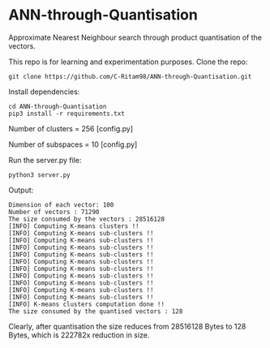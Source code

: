 # ANN-through-Quantisation
Approximate Nearest Neighbour search through product quantisation of the vectors.

This repo is for learning and experimentation purposes.
Clone the repo:
```
git clone https://github.com/C-Ritam98/ANN-through-Quantisation.git
```
Install dependencies:
```
cd ANN-through-Quantisation
pip3 install -r requirements.txt
```
Number of clusters = 256 [config.py]

Number of subspaces = 10 [config.py]

Run the server.py file:
```
python3 server.py
```

Output:
```
Dimension of each vector: 100
Number of vectors : 71290
The size consumed by the vectors : 28516128
[INFO] Computing K-means clusters !!
[INFO] Computing K-means sub-clusters !!
[INFO] Computing K-means sub-clusters !!
[INFO] Computing K-means sub-clusters !!
[INFO] Computing K-means sub-clusters !!
[INFO] Computing K-means sub-clusters !!
[INFO] Computing K-means sub-clusters !!
[INFO] Computing K-means sub-clusters !!
[INFO] Computing K-means sub-clusters !!
[INFO] Computing K-means sub-clusters !!
[INFO] Computing K-means sub-clusters !!
[INFO] K-means clusters computation done !!
The size consumed by the quantised vectors : 128
```
Clearly, after quantisation the size reduces from 28516128 Bytes to 128 Bytes, which is 222782x reduction in size.

